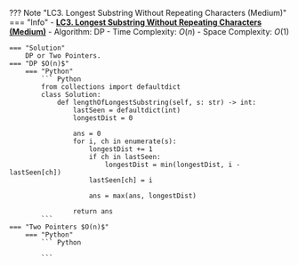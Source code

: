 ??? Note "LC3. Longest Substring Without Repeating Characters (Medium)"
    === "Info"
        - **<a href="https://leetcode-cn.com/problems/longest-substring-without-repeating-characters/" target="_blank">LC3. Longest Substring Without Repeating Characters (Medium)</a>**
        - Algorithm: DP
        - Time Complexity: $O(n)$
        - Space Complexity: $O(1)$

    === "Solution"
        DP or Two Pointers.
    === "DP $O(n)$"
        === "Python"
            ``` Python
            from collections import defaultdict
            class Solution:
                def lengthOfLongestSubstring(self, s: str) -> int:
                    lastSeen = defaultdict(int)
                    longestDist = 0

                    ans = 0
                    for i, ch in enumerate(s):            
                        longestDist += 1
                        if ch in lastSeen:
                            longestDist = min(longestDist, i - lastSeen[ch])
                        lastSeen[ch] = i

                        ans = max(ans, longestDist)

                    return ans           
            ```
    === "Two Pointers $O(n)$"
        === "Python"
            ``` Python
                     
            ```